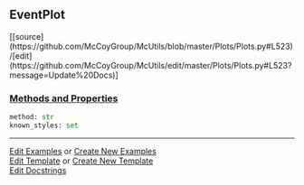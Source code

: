 ## <a id="McUtils.Plots.Plots.EventPlot">EventPlot</a> 
<div class="docs-source-link" markdown="1">
[[source](https://github.com/McCoyGroup/McUtils/blob/master/Plots/Plots.py#L523)/[edit](https://github.com/McCoyGroup/McUtils/edit/master/Plots/Plots.py#L523?message=Update%20Docs)]
</div>



<div class="collapsible-section">
 <div class="collapsible-section collapsible-section-header" markdown="1">
 
### <a class="collapse-link" data-toggle="collapse" href="#methods">Methods and Properties</a> <a class="float-right" data-toggle="collapse" href="#methods"><i class="fa fa-chevron-down"></i></a>

 </div>
 <div class="collapsible-section collapsible-section-body collapse" id="methods" markdown="1">

```python
method: str
known_styles: set
```


 </div>
</div>




___

[Edit Examples](https://github.com/McCoyGroup/McUtils/edit/gh-pages/ci/examples/McUtils/Plots/Plots/EventPlot.md) or 
[Create New Examples](https://github.com/McCoyGroup/McUtils/new/gh-pages/?filename=ci/examples/McUtils/Plots/Plots/EventPlot.md) <br/>
[Edit Template](https://github.com/McCoyGroup/McUtils/edit/gh-pages/ci/docs/McUtils/Plots/Plots/EventPlot.md) or 
[Create New Template](https://github.com/McCoyGroup/McUtils/new/gh-pages/?filename=ci/docs/templates/McUtils/Plots/Plots/EventPlot.md) <br/>
[Edit Docstrings](https://github.com/McCoyGroup/McUtils/edit/master/Plots/Plots.py#L523?message=Update%20Docs)